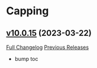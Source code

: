 # Capping

## [v10.0.15](https://github.com/BigWigsMods/Capping/tree/v10.0.15) (2023-03-22)
[Full Changelog](https://github.com/BigWigsMods/Capping/compare/v10.0.14...v10.0.15) [Previous Releases](https://github.com/BigWigsMods/Capping/releases)

- bump toc  
